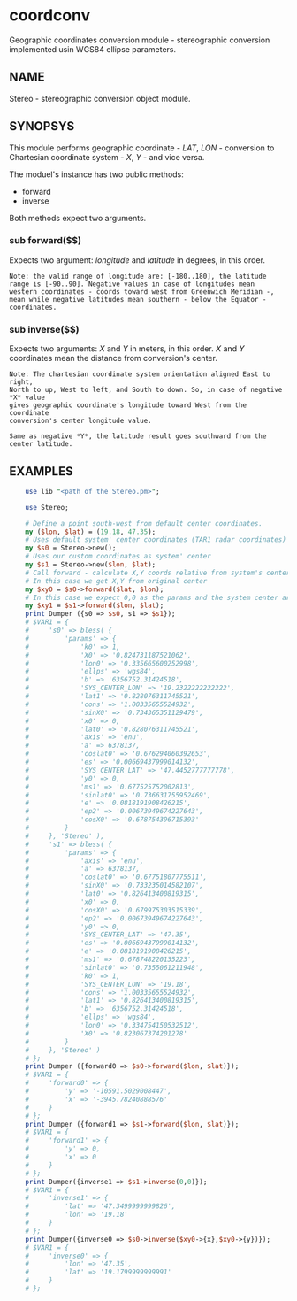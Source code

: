 # coordconv

Geographic coordinates conversion module - stereographic conversion implemented usin WGS84 ellipse parameters.

## NAME

Stereo - stereographic conversion object module.

## SYNOPSYS

This module performs geographic coordinate - *LAT*, *LON* - conversion to Chartesian coordinate system - *X*, *Y* - and vice versa.

The moduel's instance has two public methods:
    
- forward
- inverse

Both methods expect two arguments.


### sub forward($$)

Expects two argument: *longitude* and *latitude* in degrees, in this order.
    
    Note: the valid range of longitude are: [-180..180], the latitude 
    range is [-90..90]. Negative values in case of longitudes mean 
    western coordinates - coords toward west from Greenwich Meridian -, 
    mean while negative latitudes mean southern - below the Equator - coordinates.

### sub inverse($$)

Expects two arguments: *X* and *Y* in meters, in this order. *X* and *Y* coordinates mean the distance from conversion's center.

    Note: The chartesian coordinate system orientation aligned East to right, 
    North to up, West to left, and South to down. So, in case of negative *X* value
    gives geographic coordinate's longitude toward West from the coordinate 
    conversion's center longitude value.

    Same as negative *Y*, the latitude result goes southward from the center latitude.

## EXAMPLES

```perl
    use lib "<path of the Stereo.pm>";

    use Stereo;

    # Define a point south-west from default center coordinates.
    my ($lon, $lat) = (19.18, 47.35);
    # Uses default system' center coordinates (TAR1 radar coordinates)
    my $s0 = Stereo->new();
    # Uses our custom coordinates as system' center
    my $s1 = Stereo->new($lon, $lat);
    # Call forward - calculate X,Y coords relative from system's center
    # In this case we get X,Y from original center
    my $xy0 = $s0->forward($lat, $lon);
    # In this case we expect 0,0 as the params and the system center are same
    my $xy1 = $s1->forward($lon, $lat);
    print Dumper ({s0 => $s0, s1 => $s1});
    # $VAR1 = {
    #     's0' => bless( {
    #         'params' => {
    #             'k0' => 1,
    #             'X0' => '0.824731187521062',
    #             'lon0' => '0.335665600252998',
    #             'ellps' => 'wgs84',
    #             'b' => '6356752.31424518',
    #             'SYS_CENTER_LON' => '19.2322222222222',
    #             'lat1' => '0.828076311745521',
    #             'cons' => '1.00335655524932',
    #             'sinX0' => '0.734365351129479',
    #             'x0' => 0,
    #             'lat0' => '0.828076311745521',
    #             'axis' => 'enu',
    #             'a' => 6378137,
    #             'coslat0' => '0.676294060392653',
    #             'es' => '0.00669437999014132',
    #             'SYS_CENTER_LAT' => '47.4452777777778',
    #             'y0' => 0,
    #             'ms1' => '0.677525752002813',
    #             'sinlat0' => '0.736631755952469',
    #             'e' => '0.0818191908426215',
    #             'ep2' => '0.00673949674227643',
    #             'cosX0' => '0.678754396715393'
    #         }
    #     }, 'Stereo' ),
    #     's1' => bless( {
    #         'params' => {
    #             'axis' => 'enu',
    #             'a' => 6378137,
    #             'coslat0' => '0.67751807775511',
    #             'sinX0' => '0.733235014582107',
    #             'lat0' => '0.826413400819315',
    #             'x0' => 0,
    #             'cosX0' => '0.679975303515339',
    #             'ep2' => '0.00673949674227643',
    #             'y0' => 0,
    #             'SYS_CENTER_LAT' => '47.35',
    #             'es' => '0.00669437999014132',
    #             'e' => '0.0818191908426215',
    #             'ms1' => '0.678748220135223',
    #             'sinlat0' => '0.7355061211948',
    #             'k0' => 1,
    #             'SYS_CENTER_LON' => '19.18',
    #             'cons' => '1.00335655524932',
    #             'lat1' => '0.826413400819315',
    #             'b' => '6356752.31424518',
    #             'ellps' => 'wgs84',
    #             'lon0' => '0.334754150532512',
    #             'X0' => '0.823067374201278'
    #         }
    #     }, 'Stereo' )
    # };
    print Dumper ({forward0 => $s0->forward($lon, $lat)});
    # $VAR1 = {
    #     'forward0' => {
    #         'y' => '-10591.5029008447',
    #         'x' => '-3945.78240888576'
    #     }
    # };
    print Dumper ({forward1 => $s1->forward($lon, $lat)});
    # $VAR1 = {
    #     'forward1' => {
    #         'y' => 0,
    #         'x' => 0
    #     }
    # };
    print Dumper({inverse1 => $s1->inverse(0,0)});
    # $VAR1 = {
    #     'inverse1' => {
    #         'lat' => '47.3499999999826',
    #         'lon' => '19.18'
    #     }
    # };
    print Dumper({inverse0 => $s0->inverse($xy0->{x},$xy0->{y})});
    # $VAR1 = {
    #     'inverse0' => {
    #         'lon' => '47.35',
    #         'lat' => '19.1799999999991'
    #     }
    # };
```
